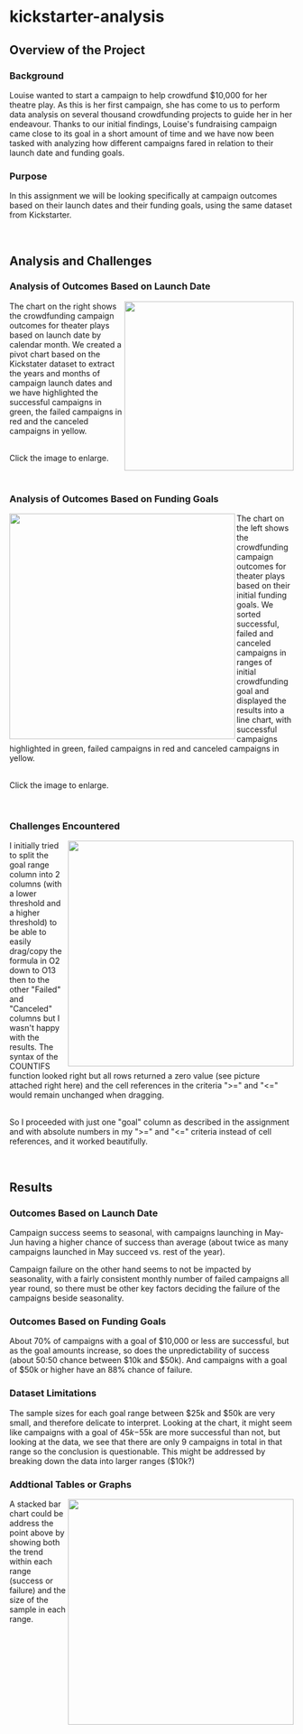 # kickstarter-analysis

## Overview of the Project

### Background
Louise wanted to start a campaign to help crowdfund $10,000 for her theatre play. As this is her first campaign, she has come to us to perform data analysis on several thousand crowdfunding projects to guide her in her endeavour. Thanks to our initial findings, Louise's fundraising campaign came close to its goal in a short amount of time and we have now been tasked with analyzing how different campaigns fared in relation to their launch date and funding goals.

### Purpose
In this assignment we will be looking specifically at campaign outcomes based on their launch dates and their funding goals, using the same dataset from Kickstarter.

<br>

## Analysis and Challenges

### Analysis of Outcomes Based on Launch Date
<img align="right" src="https://github.com/jdutronc/kickstarter-analysis/blob/main/Resources/Theatre_Outcomes_Based_on_Launched_Date.png" width="300">
The chart on the right shows the crowdfunding campaign outcomes for theater plays based on launch date by calendar month. We created a pivot chart based on the Kickstater dataset to extract the years and months of campaign launch dates and we have highlighted the successful campaigns in green, the failed campaigns in red and the canceled campaigns in yellow.

<br> Click the image to enlarge.

<br>

### Analysis of Outcomes Based on Funding Goals
<img align="left" src="https://github.com/jdutronc/kickstarter-analysis/blob/main/Resources/Outcomes_vs_Goals.png" width="400">
The chart on the left shows the crowdfunding campaign outcomes for theater plays based on their initial funding goals. We sorted successful, failed and canceled campaigns in ranges of initial crowdfunding goal and displayed the results into a line chart, with successful campaigns highlighted in green, failed campaigns in red and canceled campaigns in yellow.

<br> Click the image to enlarge.

<br>

### Challenges Encountered
<img align="right" src="https://github.com/jdutronc/kickstarter-analysis/blob/main/Resources/2_Goal_Columns.png" width="400">
I initially tried to split the goal range column into 2 columns (with a lower threshold and a higher threshold) to be able to easily drag/copy the formula in O2 down to O13 then to the other "Failed" and "Canceled" columns but I wasn't happy with the results. The syntax of the COUNTIFS function looked right but all rows returned a zero value (see picture attached right here) and the cell references in the criteria ">=" and "<=" would remain unchanged when dragging.

<br/> So I proceeded with just one "goal" column as described in the assignment and with absolute numbers in my ">=" and "<=" criteria instead of cell references, and it worked beautifully.

<br>

## Results

### Outcomes Based on Launch Date
Campaign success seems to seasonal, with campaigns launching in May-Jun having a higher chance of success than average (about twice as many campaigns launched in May succeed vs. rest of the year).

Campaign failure on the other hand seems to not be impacted by seasonality, with a fairly consistent monthly number of failed campaigns all year round, so there must be other key factors deciding the failure of the campaigns beside seasonality.

### Outcomes Based on Funding Goals
About 70% of campaigns with a goal of $10,000 or less are successful, but as the goal amounts increase, so does the unpredictability of success (about 50:50 chance between $10k and $50k). And campaigns with a goal of $50k or higher have an 88% chance of failure.

### Dataset Limitations
The sample sizes for each goal range between $25k and $50k are very small, and therefore delicate to interpret. Looking at the chart, it might seem like campaigns with a goal of $45k-$55k are more successful than not, but looking at the data, we see that there are only 9 campaigns in total in that range so the conclusion is questionable. This might be addressed by breaking down the data into larger ranges ($10k?)

### Addtional Tables or Graphs
<img align="right" src="https://github.com/jdutronc/kickstarter-analysis/blob/main/Resources/Stacked_Bar.png" width="400">
A stacked bar chart could be address the point above by showing both the trend within each range (success or failure) and the size of the sample in each range.
